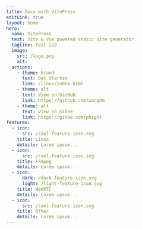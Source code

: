 ```yaml
---
title: Docs with VitePress
editLink: true
layout: home
hero:
  name: VitePress
  text: Vite & Vue powered static site generator.
  tagline: Test 222
  image:
    src: /logo.png
    alt: 
  actions:
    - theme: brand
      text: Get Started
      link: /linux/index.html
    - theme: alt
      text: View on GitHub
      link: https://github.com/wangdm
    - theme: alt
      text: View on Gitee
      link: https://gitee.com/phight
features:
  - icon: 
      src: /cool-feature-icon.svg
    title: Linux
    details: Lorem ipsum...
  - icon:
      src: /cool-feature-icon.svg
    title: FFmpeg
    details: Lorem ipsum...
  - icon:
      dark: /dark-feature-icon.svg
      light: /light-feature-icon.svg
    title: WebRTC
    details: Lorem ipsum...
  - icon:
      src: /cool-feature-icon.svg
    title: Other
    details: Lorem ipsum...
---
```

